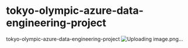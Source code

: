 # tokyo-olympic-azure-data-engineering-project
tokyo-olympic-azure-data-engineering-project
![Uploading image.png…]()
